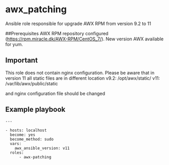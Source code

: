 # awx_patching
Ansible role responsible for upgrade AWX RPM  from version 9.2 to 11 

##Prerequisites 
AWX RPM repository configured (https://rpm.miracle.dk/AWX-RPM/CentOS_7/). 
New version AWX available for yum.

## Important
This role does not contain nginx configuration. Please be aware that in version 11
all static files are in different location
v9.2: /opt/awx/static/
v11: /var/lib/awx/public/static

and nginx configuration file  should be changed 

## Example playbook
```
---
 
- hosts: localhost
  become: yes
  become_method: sudo
  vars:
    awx_ansible_version: v11
  roles:
      - awx-patching
```
